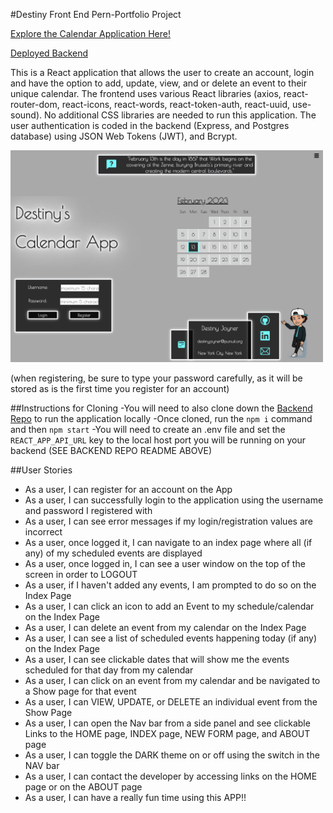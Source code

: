 #Destiny Front End Pern-Portfolio Project

[Explore the Calendar Application Here!](https://destiny-calendar-project.netlify.app/)

[Deployed Backend](https://pern-portfolio-calendar-app.onrender.com/)&emsp; &emsp;

This is a React application that allows the user to create an account, login and have the option to add, update, view, and or delete an event to their unique calendar. The frontend uses various React libraries (axios, react-router-dom, react-icons, react-words, react-token-auth, react-uuid, use-sound). No additional CSS libraries are needed to run this application.  The user authentication is coded in the backend (Express, and Postgres database) using JSON Web Tokens (JWT), and Bcrypt.

<img src="/public/readme-screenshot.png" alt="screenshot"  width="500"/>

(when registering, be sure to type your password carefully, as it will be stored as is the first time you register for an account)

##Instructions for Cloning 
-You will need to also clone down the  [Backend Repo](https://github.com/DestinyJoyner/Pern-Portfolio-Backend) to run the application locally
-Once cloned, run the `npm i` command and then `npm start`
-You will need to create an .env file and set the `REACT_APP_API_URL` key to the local host port you will be running on your backend (SEE BACKEND REPO README ABOVE) 

##User Stories
- As a user, I can register for an account on the App
- As a user, I can successfully login to the application using the username and password I registered with
- As a user, I can see error messages if my login/registration values are incorrect
- As a user, once logged it, I can navigate to an index page where all (if any) of my scheduled events are displayed
- As a user, once logged in, I can see a user window on the top of the screen in order to LOGOUT
- As a user, if I haven't added any events, I am prompted to do so on the Index Page
- As a user, I can click an icon to add an Event to my schedule/calendar on the Index Page
- As a user, I can delete an event from my calendar on the Index Page
- As a user, I can see a list of scheduled events happening today (if any) on the Index Page
- As a user, I can see clickable dates that will show me the events scheduled for that day from my calendar
- As a user, I can click on an event from my calendar and be navigated to a Show page for that event
- As a user, I can VIEW, UPDATE, or DELETE an individual event from the Show Page
- As a user, I can open the Nav bar from a side panel and see clickable Links to the HOME page, INDEX page, NEW FORM page, and ABOUT page
- As a user, I can toggle the DARK theme on or off using the switch in the NAV bar
- As a user, I can contact the developer by accessing links on the HOME page or on the ABOUT page
- As a user, I can have a really fun time using this APP!!

